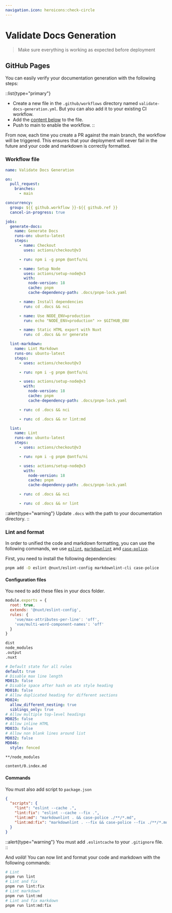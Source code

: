 ```yaml
---
navigation.icon: heroicons:check-circle
---
```


# Validate Docs Generation

> Make sure everything is working as expected before deployment

## GitHub Pages

You can easily verify your documentation generation with the following steps:

::list{type="primary"}
- Create a new file in the `.github/workflows` directory named `validate-docs-generation.yml`. But you can also add it to your existing CI workflow.
- Add the [content below](#workflow-file) to the file.
- Push to main to enable the workflow.
::

From now, each time you create a PR against the main branch, the workflow will be triggered. This ensures that your deployment will never fail in the future and your code and markdown is correctly formatted.

### Workflow file

```yaml [.github/workflows/validate-docs-generation.yml]
name: Validate Docs Generation

on:
  pull_request:
    branches:
      - main

concurrency:
  group: ${{ github.workflow }}-${{ github.ref }}
  cancel-in-progress: true

jobs:
  generate-docs:
    name: Generate Docs
    runs-on: ubuntu-latest
    steps:
      - name: Checkout
        uses: actions/checkout@v3

      - run: npm i -g pnpm @antfu/ni

      - name: Setup Node
        uses: actions/setup-node@v3
        with:
          node-version: 18
          cache: pnpm
          cache-dependency-path: .docs/pnpm-lock.yaml

      - name: Install dependencies
        run: cd .docs && nci

      - name: Use NODE_ENV=production
        run: echo "NODE_ENV=production" >> $GITHUB_ENV

      - name: Static HTML export with Nuxt
        run: cd .docs && nr generate

  lint-markdown:
    name: Lint Markdown
    runs-on: ubuntu-latest
    steps:
      - uses: actions/checkout@v3

      - run: npm i -g pnpm @antfu/ni

      - uses: actions/setup-node@v3
        with:
          node-version: 18
          cache: pnpm
          cache-dependency-path: .docs/pnpm-lock.yaml

      - run: cd .docs && nci

      - run: cd .docs && nr lint:md

  lint:
    name: Lint
    runs-on: ubuntu-latest
    steps:
      - uses: actions/checkout@v3

      - run: npm i -g pnpm @antfu/ni

      - uses: actions/setup-node@v3
        with:
          node-version: 18
          cache: pnpm
          cache-dependency-path: .docs/pnpm-lock.yaml

      - run: cd .docs && nci

      - run: cd .docs && nr lint
```

::alert{type="warning"}
Update `.docs` with the path to your documentation directory.
::

### Lint and format

In order to unified the code and markdown formatting, you can use the following commands, we use [`eslint`](https://eslint.org/), [`markdownlint`](https://github.com/igorshubovych/markdownlint-cli) and [`case-police`](https://github.com/antfu/case-police).

First, you need to install the following dependencies:

```bash
pnpm add -D eslint @nuxt/eslint-config markdownlint-cli case-police
```

#### Configuration files

You need to add these files in your docs folder.

```js [.eslintrc.cjs]
module.exports = {
  root: true,
  extends: '@nuxt/eslint-config',
  rules: {
    'vue/max-attributes-per-line': 'off',
    'vue/multi-word-component-names': 'off'
  }
}
```

```txt [.eslintignore]
dist
node_modules
.output
.nuxt
```

```yaml [.markdownlint.yml]
# Default state for all rules
default: true
# Disable max line length
MD013: false
# Disable space after hash on atx style heading
MD018: false
# Allow duplicated heading for different sections
MD024:
  allow_different_nesting: true
  siblings_only: true
# Allow multiple top-level headings
MD025: false
# Allow inline HTML
MD033: false
# Allow non blank lines around list
MD032: false
MD046:
  style: fenced
```

```txt [.markdownlintignore]
**/node_modules

content/0.index.md
```

#### Commands

You must also add script to `package.json`

```json
{
  "scripts": {
    "lint": "eslint --cache .",
    "lint:fix": "eslint --cache --fix .",
    "lint:md": "markdownlint . && case-police ./**/*.md",
    "lint:md:fix": "markdownlint . --fix && case-police --fix ./**/*.md"
  }
}
```

::alert{type="warning"}
You must add `.eslintcache` to your `.gitignore` file.
::

And *voilà*! You can now lint and format your code and markdown with the following commands:

```bash
# Lint
pnpm run lint
# Lint and fix
pnpm run lint:fix
# Lint markdown
pnpm run lint:md
# Lint and fix markdown
pnpm run lint:md:fix
```
